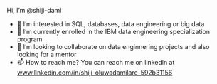 Hi, I’m @shiji-dami
- 👀 I’m interested in SQL, databases, data engineering or big data
- 🌱 I’m currently enrolled in the IBM data engineering specialization program
- 💞️ I’m looking to collaborate on data enginnering projects and also looking for a mentor
- 📫 How to reach me? You can reach me on linkedln at www.linkedin.com/in/shiji-oluwadamilare-592b31156
